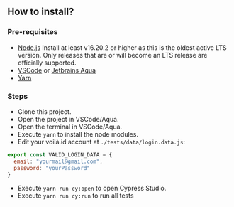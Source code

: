## How to install?
### Pre-requisites
- [Node.js](https://nodejs.org/en "Node.js")
  Install at least v16.20.2 or higher as this is the oldest active LTS version.
  Only releases that are or will become an LTS release are officially supported.
- [VSCode](https://code.visualstudio.com/ "VSCode") or [Jetbrains Aqua](https://www.jetbrains.com/aqua/ "Jetbrains Aqua")
- [Yarn](https://yarnpkg.com/getting-started/install "Yarn")

### Steps
- Clone this project.
- Open the project in VSCode/Aqua.
- Open the terminal in VSCode/Aqua.
- Execute `yarn` to install the node modules.
- Edit your voilà.id account at `./tests/data/login.data.js`:
```javascript
export const VALID_LOGIN_DATA = {
  email: "yourmail@gmail.com",
  password: "yourPassword"
}
```
- Execute `yarn run cy:open` to open Cypress Studio.
- Execute `yarn run cy:run` to run all tests
